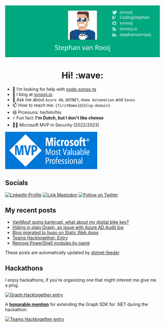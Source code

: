 [![Social banner for svrooij](./assets/social_banner.svg)](https://svrooij.io)

<h1 align='center'> Hi! :wave:</h1>

- 🤔 I’m looking for help with [node-sonos-ts](https://github.com/svrooij/node-sonos-ts)
- :notebook: I blog at [svrooij.io][link_blog]
- 💬 Ask me about `Azure AD`, `DOTNET`, `Home Automation` and `Sonos`
- 📫 How to reach me: `{firstName}@{blog-domain}`
- 😄 Pronouns: he/him/his
- ⚡ Fun fact: **I'm Dutch, but I don't like cheese**
- 👨‍💻 Microsoft MVP in Security (2022/2023)

<a href="https://mvp.microsoft.com/en-us/PublicProfile/5004985" target="_blank"><img src="./assets/MVP_Badge_Horizontal_Preferred_Blue3005_RGB.png" width="300"></a>

## Socials

[![LinkedIn Profile][badge_linkedin]][link_linkedin]
[![Link Mastodon][badge_mastodon]][link_mastodon]
[![Follow on Twitter][badge_twitter]][link_twitter]

## My recent posts

<!-- start posts -->
- [VanMoof going bankrupt, what about my digital bike key?](https://svrooij.io/2023/07/17/own-stuff-cloud-dependency/)
- [Hiding in plain Graph, an issue with Azure AD Audit log](https://svrooij.io/2023/07/07/hiding-plain-graph-azure-ad-audit-issue/)
- [Blog migrated to hugo on Static Web Apps](https://svrooij.io/2023/06/26/blog-migrated-to-hugo-on-static-web-apps/)
- [Teams Hacktogether: Entry](https://svrooij.io/2023/06/22/teams-hacktogether-entry/)
- [Remove PowerShell modules by name](https://svrooij.io/2023/06/21/remove-powershell-modules-by-name/)
<!-- end posts -->

These posts are automatically updated by [dotnet-feeder](https://github.com/svrooij/dotnet-feeder)

## Hackathons

I enjoy hackathons, if you're organizing one that might interest me give me a ping.

[![Graph Hacktogether entry](https://img.shields.io/badge/Graph--HackTogether-entry-6264A7?style=for-the-badge&logoColor=white&logo=Microsoft )](https://github.com/microsoft/hack-together/issues/47)

A [**honorable mention**](https://devblogs.microsoft.com/microsoft365dev/announcing-the-hack-together-microsoft-graph-and-net-winners/) for extending the Graph SDK for .NET during the hackathon.

[![Teams Hacktogether entry](https://img.shields.io/badge/Teams--HackTogether-entry-6264A7?style=for-the-badge&logoColor=white&logo=MicrosoftTeams )](https://github.com/microsoft/hack-together-teams/issues/66)

[badge_linkedin]: https://img.shields.io/badge/stephanvanrooij-blue?style=for-the-badge&logo=linkedin
[badge_mastodon]: https://img.shields.io/mastodon/follow/109502876771613420?domain=https%3A%2F%2Fdotnet.social&label=%40svrooij%40dotnet.social&logo=mastodon&logoColor=white&style=for-the-badge
[badge_twitter]: https://img.shields.io/twitter/follow/svrooij?logo=twitter&style=for-the-badge
[link_blog]: https://svrooij.io/
[link_linkedin]: https://www.linkedin.com/in/stephanvanrooij
[link_mastodon]: https://dotnet.social/@svrooij
[link_twitter]: https://twitter.com/svrooij

